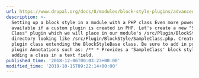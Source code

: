 ```yaml
---
url: https://www.drupal.org/docs/8/modules/block-style-plugins/advanced-usage
description: >-
  Setting up a block style in a module with a PHP class Even more power is
  available if a custom plugin is created in PHP. Let's create a new "Sample
  Class" plugin which we will place in our module's /src/Plugin/BlockStyle/
  directory looking like /src/Plugin/BlockStyle/SampleClass.php. Create a new
  plugin class extending the BlockStyleBase class. Be sure to add in proper
  plugin Annotations such as: /** * Provides a 'SampleClass' block style for
  adding a class in a text field.
published_time: '2018-12-06T00:03:23+00:00'
modified_time: '2019-10-15T09:22:14+00:00'
---
```

